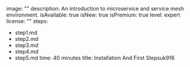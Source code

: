 image: ""
description: An introduction to microservice and service mesh environment.
isAvailable: true
isNew: true
isPremium: true
level: expert
license: ""
steps:
- step1.md
- step2.md
- step3.md
- step4.md
- step5.md
time: 40 minutes
title: Installation And First Stepsuk916

